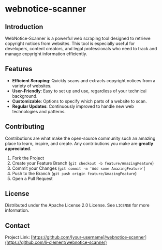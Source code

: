 # webnotice-scanner

## Introduction
WebNotice-Scanner is a powerful web scraping tool designed to retrieve copyright notices from websites. This tool is especially useful for developers, content creators, and legal professionals who need to track and manage copyright information efficiently.

## Features
- **Efficient Scraping**: Quickly scans and extracts copyright notices from a variety of websites.
- **User-Friendly**: Easy to set up and use, regardless of your technical background.
- **Customizable**: Options to specify which parts of a website to scan.
- **Regular Updates**: Continuously improved to handle new web technologies and patterns.

## Contributing
Contributions are what make the open-source community such an amazing place to learn, inspire, and create. Any contributions you make are **greatly appreciated**.

1. Fork the Project
2. Create your Feature Branch (`git checkout -b feature/AmazingFeature`)
3. Commit your Changes (`git commit -m 'Add some AmazingFeature'`)
4. Push to the Branch (`git push origin feature/AmazingFeature`)
5. Open a Pull Request

## License
Distributed under the Apache License 2.0 License. See `LICENSE` for more information.

## Contact
Project Link: [https://github.com/[your-username]/webnotice-scanner](https://github.com/li-clement/webnotice-scanner)